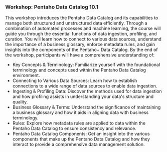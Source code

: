 ### Workshop: Pentaho Data Catalog 10.1

This workshop introduces the Pentaho Data Catalog and its capabilities to manage both structured and unstructured data efficiently. Through a combination of automated processes and machine learning, the course will guide you through the essential functions of data ingestion, profiling, and curation. You will learn how to connect to various data sources, understand the importance of a business glossary, enforce metadata rules, and gain insights into the components of the Pentaho+ Data Catalog.
By the end of the workshop, participants will have a comprehensive understanding of:
* Key Concepts & Terminology: Familiarize yourself with the foundational terminology and concepts used within the Pentaho Data Catalog environment.
* Connecting to Various Data Sources: Learn how to establish connections to a wide range of data sources to enable data ingestion.
* Ingesting & Profiling Data: Discover the methods used for data ingestion and how profiling assists in understanding your data's structure and quality.
* Business Glossary & Terms: Understand the significance of maintaining a business glossary and how it aids in aligning data with business terminology.
* Rules: Explore how metadata rules are applied to data within the Pentaho Data Catalog to ensure consistency and relevance.
* Pentaho Data Catalog Components: Get an insight into the various components that make up the Pentaho Data Catalog and how they interact to provide a comprehensive data management solution.
